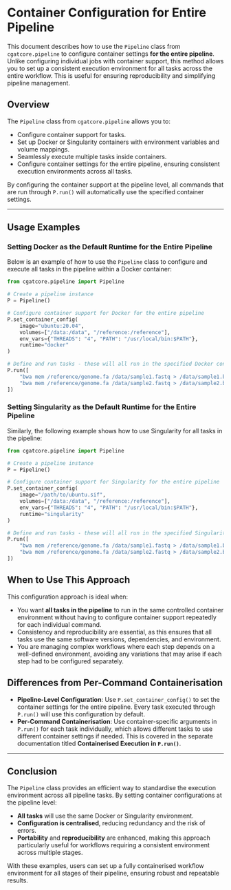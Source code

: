 # Container Configuration for Entire Pipeline

This document describes how to use the `Pipeline` class from `cgatcore.pipeline` to configure container settings **for the entire pipeline**. Unlike configuring individual jobs with container support, this method allows you to set up a consistent execution environment for all tasks across the entire workflow. This is useful for ensuring reproducibility and simplifying pipeline management.

## Overview

The `Pipeline` class from `cgatcore.pipeline` allows you to:
- Configure container support for tasks.
- Set up Docker or Singularity containers with environment variables and volume mappings.
- Seamlessly execute multiple tasks inside containers.
- Configure container settings for the entire pipeline, ensuring consistent execution environments across all tasks.

By configuring the container support at the pipeline level, all commands that are run through `P.run()` will automatically use the specified container settings.

---

## Usage Examples

### Setting Docker as the Default Runtime for the Entire Pipeline

Below is an example of how to use the `Pipeline` class to configure and execute all tasks in the pipeline within a Docker container:

```python
from cgatcore.pipeline import Pipeline

# Create a pipeline instance
P = Pipeline()

# Configure container support for Docker for the entire pipeline
P.set_container_config(
    image="ubuntu:20.04",
    volumes=["/data:/data", "/reference:/reference"],
    env_vars={"THREADS": "4", "PATH": "/usr/local/bin:$PATH"},
    runtime="docker"
)

# Define and run tasks - these will all run in the specified Docker container
P.run([
    "bwa mem /reference/genome.fa /data/sample1.fastq > /data/sample1.bam",
    "bwa mem /reference/genome.fa /data/sample2.fastq > /data/sample2.bam"
])
```

### Setting Singularity as the Default Runtime for the Entire Pipeline

Similarly, the following example shows how to use Singularity for all tasks in the pipeline:

```python
from cgatcore.pipeline import Pipeline

# Create a pipeline instance
P = Pipeline()

# Configure container support for Singularity for the entire pipeline
P.set_container_config(
    image="/path/to/ubuntu.sif",
    volumes=["/data:/data", "/reference:/reference"],
    env_vars={"THREADS": "4", "PATH": "/usr/local/bin:$PATH"},
    runtime="singularity"
)

# Define and run tasks - these will all run in the specified Singularity container
P.run([
    "bwa mem /reference/genome.fa /data/sample1.fastq > /data/sample1.bam",
    "bwa mem /reference/genome.fa /data/sample2.fastq > /data/sample2.bam"
])
```

## When to Use This Approach

This configuration approach is ideal when:
- You want **all tasks in the pipeline** to run in the same controlled container environment without having to configure container support repeatedly for each individual command.
- Consistency and reproducibility are essential, as this ensures that all tasks use the same software versions, dependencies, and environment.
- You are managing complex workflows where each step depends on a well-defined environment, avoiding any variations that may arise if each step had to be configured separately.

## Differences from Per-Command Containerisation

- **Pipeline-Level Configuration**: Use `P.set_container_config()` to set the container settings for the entire pipeline. Every task executed through `P.run()` will use this configuration by default.
- **Per-Command Containerisation**: Use container-specific arguments in `P.run()` for each task individually, which allows different tasks to use different container settings if needed. This is covered in the separate documentation titled **Containerised Execution in `P.run()`**.

---

## Conclusion

The `Pipeline` class provides an efficient way to standardise the execution environment across all pipeline tasks. By setting container configurations at the pipeline level:
- **All tasks** will use the same Docker or Singularity environment.
- **Configuration is centralised**, reducing redundancy and the risk of errors.
- **Portability** and **reproducibility** are enhanced, making this approach particularly useful for workflows requiring a consistent environment across multiple stages.

With these examples, users can set up a fully containerised workflow environment for all stages of their pipeline, ensuring robust and repeatable results.

